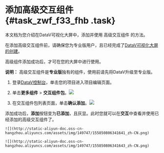 # 添加高级交互组件 {#task_zwf_f33_fhb .task}

本文档为您介绍在DataV可视化大屏中，添加并使用 高级交互组件 的方法。

在添加高级交互组件前，请确保您为专业版用户，且已经完成了[DataV可视化大屏的创建](ZH-CN_TP_16546_V4.dita#concept_awv_k3l_q2b)。

高级组件添加成功后，才可在您的大屏中进行使用。

**说明：** 高级交互组件是**专业版**独有的组件，使用前请先将DataV升级至专业版。

1.  登录[DataV控制台](https://datav.aliyun.com/)，单击您的项目进入项目编辑页面。
2.  单击**更多组件** \> **交互组件包**。![](http://static-aliyun-doc.oss-cn-hangzhou.aliyuncs.com/assets/img/149747/155850806341639_zh-CN.png)


3.  在交互组件包列表页面，单击**确认添加**。![](http://static-aliyun-doc.oss-cn-hangzhou.aliyuncs.com/assets/img/149747/155850806341640_zh-CN.png)

 添加成功后，**添加**按钮变为**已添加**，且灰显。此时您就可以在**交互**中查看并使用已经添加的高级交互组件了。

    ![](http://static-aliyun-doc.oss-cn-hangzhou.aliyuncs.com/assets/img/149747/155850806341641_zh-CN.png)

    ![](http://static-aliyun-doc.oss-cn-hangzhou.aliyuncs.com/assets/img/149747/155850806341643_zh-CN.png)



